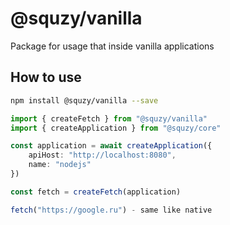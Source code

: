 # @squzy/vanilla

Package for usage that inside vanilla applications

## How to use

```bash
npm install @squzy/vanilla --save
```

```typescript
import { createFetch } from "@squzy/vanilla"
import { createApplication } from "@squzy/core"

const application = await createApplication({
    apiHost: "http://localhost:8080",
    name: "nodejs"
})

const fetch = createFetch(application)

fetch("https://google.ru") - same like native

```
